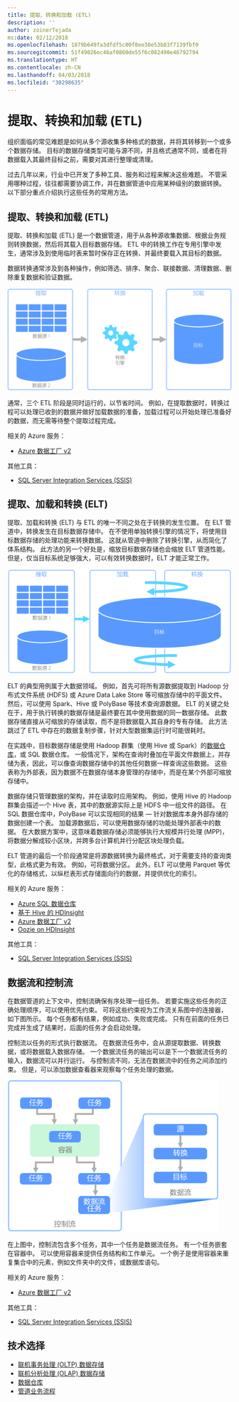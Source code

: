 ```yaml
---
title: 提取、转换和加载 (ETL)
description: ''
author: zoinerTejada
ms:date: 02/12/2018
ms.openlocfilehash: 1879b649fa3dfdf5c00f8ee30e53b83f7139fbf0
ms.sourcegitcommit: 51f49026ec46af0860de55f6c082490e46792794
ms.translationtype: HT
ms.contentlocale: zh-CN
ms.lasthandoff: 04/03/2018
ms.locfileid: "30298635"
---
```

# <a name="extract-transform-and-load-etl"></a>提取、转换和加载 (ETL)

组织面临的常见难题是如何从多个源收集多种格式的数据，并将其转移到一个或多个数据存储。 目标的数据存储类型可能与源不同，并且格式通常不同，或者在将数据载入其最终目标之前，需要对其进行整理或清理。

过去几年以来，行业中已开发了多种工具、服务和过程来解决这些难题。 不管采用哪种过程，往往都需要协调工作，并在数据管道中应用某种级别的数据转换。 以下部分重点介绍执行这些任务的常用方法。

## <a name="extract-transform-and-load-etl"></a>提取、转换和加载 (ETL)

提取、转换和加载 (ETL) 是一个数据管道，用于从各种源收集数据、根据业务规则转换数据，然后将其载入目标数据存储。 ETL 中的转换工作在专用引擎中发生，通常涉及到使用临时表来暂时保存正在转换、并最终要载入其目标的数据。

数据转换通常涉及到各种操作，例如筛选、排序、聚合、联接数据、清理数据、删除重复数据和验证数据。

![提取-转换-加载 (ETL) 过程](../images/etl.png)

通常，三个 ETL 阶段是同时运行的，以节省时间。 例如，在提取数据时，转换过程可以处理已收到的数据并做好加载数据的准备，加载过程可以开始处理已准备好的数据，而无需等待整个提取过程完成。

相关的 Azure 服务：
- [Azure 数据工厂 v2](https://azure.microsoft.com/services/data-factory/)

其他工具：
- [SQL Server Integration Services (SSIS)](/sql/integration-services/sql-server-integration-services)

## <a name="extract-load-and-transform-elt"></a>提取、加载和转换 (ELT)

提取、加载和转换 (ELT) 与 ETL 的唯一不同之处在于转换的发生位置。 在 ELT 管道中，转换发生在目标数据存储中。 在不使用单独转换引擎的情况下，将使用目标数据存储的处理功能来转换数据。 这就从管道中删除了转换引擎，从而简化了体系结构。 此方法的另一个好处是，缩放目标数据存储也会缩放 ELT 管道性能。 但是，仅当目标系统足够强大，可以有效转换数据时，ELT 才能正常工作。

![提取-加载-转换 (ELT) 过程](../images/elt.png)

ELT 的典型用例属于大数据领域。 例如，首先可将所有源数据提取到 Hadoop 分布式文件系统 (HDFS) 或 Azure Data Lake Store 等可缩放存储中的平面文件。 然后，可以使用 Spark、Hive 或 PolyBase 等技术查询源数据。 ELT 的关键之处在于，用于执行转换的数据存储是最终要在其中使用数据的同一数据存储。 此数据存储直接从可缩放的存储读取，而不是将数据载入其自身的专有存储。 此方法跳过了 ETL 中存在的数据复制步骤，针对大型数据集运行时可能很耗时。

在实践中，目标数据存储是使用 Hadoop 群集（使用 Hive 或 Spark）的[数据仓库](./data-warehousing.md)，或 SQL 数据仓库。 一般情况下，架构在查询时叠加在平面文件数据上，并存储为表，因此，可以像查询数据存储中的其他任何数据一样查询这些数据。 这些表称为外部表，因为数据不在数据存储本身管理的存储中，而是在某个外部可缩放存储中。 

数据存储只管理数据的架构，并在读取时应用架构。 例如，使用 Hive 的 Hadoop 群集会描述一个 Hive 表，其中的数据源实际上是 HDFS 中一组文件的路径。 在 SQL 数据仓库中，PolyBase 可以实现相同的结果 &mdash; 针对数据库本身外部存储的数据创建一个表。 加载源数据后，可以使用数据存储的功能处理外部表中的数据。 在大数据方案中，这意味着数据存储必须能够执行大规模并行处理 (MPP)，将数据分解成较小区块，并跨多台计算机并行分配区块处理负载。

ELT 管道的最后一个阶段通常是将源数据转换为最终格式，对于需要支持的查询类型，此格式更为有效。 例如，可将数据分区。 此外，ELT 可以使用 Parquet 等优化的存储格式，以纵栏表形式存储面向行的数据，并提供优化的索引。 

相关的 Azure 服务：

- [Azure SQL 数据仓库](/azure/sql-data-warehouse/sql-data-warehouse-overview-what-is)
- [基于 Hive 的 HDInsight](/azure/hdinsight/hadoop/hdinsight-use-hive)
- [Azure 数据工厂 v2](https://azure.microsoft.com/services/data-factory/)
- [Oozie on HDInsight](/azure/hdinsight/hdinsight-use-oozie-linux-mac)

其他工具：

- [SQL Server Integration Services (SSIS)](/sql/integration-services/sql-server-integration-services)

## <a name="data-flow-and-control-flow"></a>数据流和控制流

在数据管道的上下文中，控制流确保有序处理一组任务。 若要实施这些任务的正确处理顺序，可以使用优先约束。 可将这些约束视为工作流关系图中的连接器，如下图所示。 每个任务都有结果，例如成功、失败或完成。 只有在前面的任务已完成并生成了结果时，后面的任务才会启动处理。

控制流以任务的形式执行数据流。 在数据流任务中，会从源提取数据、转换数据，或将数据载入数据存储。 一个数据流任务的输出可以是下一个数据流任务的输入，数据流可以并行运行。 与控制流不同，无法在数据流中的任务之间添加约束。 但是，可以添加数据查看器来观察每个任务处理的数据。

![控制流中正在以任务形式执行的数据流](../images/control-flow-data-flow.png)

在上图中，控制流包含多个任务，其中一个任务是数据流任务。 有一个任务嵌套在容器中。 可以使用容器来提供任务结构和工作单元。 一个例子是使用容器来重复集合中的元素，例如文件夹中的文件，或数据库语句。

相关的 Azure 服务：
- [Azure 数据工厂 v2](https://azure.microsoft.com/services/data-factory/)

其他工具：
- [SQL Server Integration Services (SSIS)](/sql/integration-services/sql-server-integration-services)

## <a name="technology-choices"></a>技术选择

- [联机事务处理 (OLTP) 数据存储](./online-transaction-processing.md#oltp-in-azure)
- [联机分析处理 (OLAP) 数据存储](./online-analytical-processing.md#olap-in-azure)
- [数据仓库](./data-warehousing.md)
- [管道业务流程](../technology-choices/pipeline-orchestration-data-movement.md)
